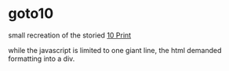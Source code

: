 # goto10

small recreation of the storied <a href="https://10print.org/">10 Print</a>

while the javascript is limited to one giant line, the html demanded formatting into a div.